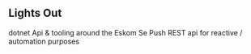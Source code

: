 Lights Out
---

dotnet Api & tooling around the Eskom Se Push REST api
for reactive / automation purposes
